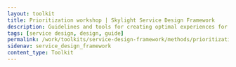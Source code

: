 ```yaml
---
layout: toolkit
title: Prioritization workshop | Skylight Service Design Framework
description: Guidelines and tools for creating optimal experiences for both users and your organization.
tags: [service design, design, guide]
permalink: /work/toolkits/service-design-framework/methods/prioritization-workshop/
sidenav: service_design_framework
content_type: Toolkit
---
```


